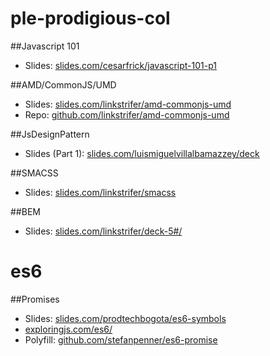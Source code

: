 # ple-prodigious-col

##Javascript 101

- Slides: [slides.com/cesarfrick/javascript-101-p1](http://slides.com/cesarfrick/javascript-101-p1)

##AMD/CommonJS/UMD

- Slides: [slides.com/linkstrifer/amd-commonjs-umd](http://slides.com/linkstrifer/amd-commonjs-umd)
- Repo: [github.com/linkstrifer/amd-commonjs-umd](https://github.com/linkstrifer/amd-commonjs-umd)

##JsDesignPattern
- Slides (Part 1): [slides.com/luismiguelvillalbamazzey/deck](http://slides.com/luismiguelvillalbamazzey/deck#/)

##SMACSS
- Slides: [slides.com/linkstrifer/smacss](https://slides.com/linkstrifer/smacss)

##BEM
- Slides: [slides.com/linkstrifer/deck-5#/](http://slides.com/linkstrifer/deck-5#/)


# es6

##Promises
- Slides: [slides.com/prodtechbogota/es6-symbols](http://slides.com/prodtechbogota/es6-symbols)
- [exploringjs.com/es6/](http://exploringjs.com/es6/)
- Polyfill: [github.com/stefanpenner/es6-promise](https://github.com/stefanpenner/es6-promise)

